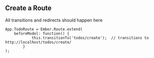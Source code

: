 ##  Create a Route

All transitions and redirects should happen here

```
App.TodoRoute = Ember.Route.extend(
	beforeModel: function() {
			this.transitionTo('todos/create');  // transitions to http://localhost/todos/create/
		}
);
```
